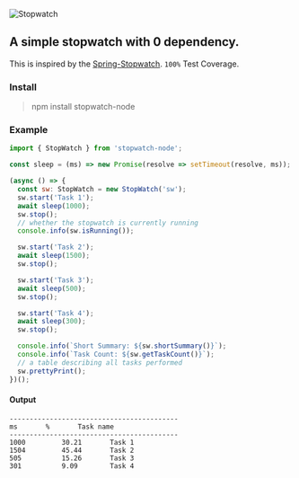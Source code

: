 ![Stopwatch](https://cdn.iconscout.com/icon/premium/png-256-thumb/stopwatch-13-111965.png)

## A simple stopwatch with 0 dependency.
This is inspired by the [Spring-Stopwatch](https://docs.spring.io/spring-framework/docs/current/javadoc-api/org/springframework/util/StopWatch.html). `100%` Test Coverage.

### Install
> npm install stopwatch-node

### Example
```javascript
import { StopWatch } from 'stopwatch-node';

const sleep = (ms) => new Promise(resolve => setTimeout(resolve, ms));

(async () => {
  const sw: StopWatch = new StopWatch('sw');
  sw.start('Task 1');
  await sleep(1000);
  sw.stop();
  // whether the stopwatch is currently running
  console.info(sw.isRunning());

  sw.start('Task 2');
  await sleep(1500);
  sw.stop();

  sw.start('Task 3');
  await sleep(500);
  sw.stop();

  sw.start('Task 4');
  await sleep(300);
  sw.stop();

  console.info(`Short Summary: ${sw.shortSummary()}`);
  console.info(`Task Count: ${sw.getTaskCount()}`);
  // a table describing all tasks performed
  sw.prettyPrint();
})();

```

#### Output
```
------------------------------------------
ms 		 % 		 Task name
------------------------------------------
1000 		 30.21 		 Task 1
1504 		 45.44 		 Task 2
505 		 15.26 		 Task 3
301 		 9.09 		 Task 4
```

